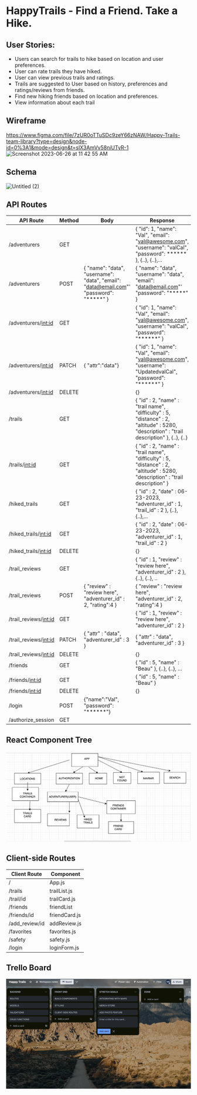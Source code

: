 # HappyTrails - Find a Friend. Take a Hike. 

## User Stories:
- Users can search for trails to hike based on location and user preferences.
- User can rate trails they have hiked.
- User can view previous trails and ratings.
- Trails are suggested to User based on history, preferences and ratings/reviews from friends.
- Find new hiking friends based on location and preferences. 
- View information about each trail

## Wireframe
https://www.figma.com/file/7zUR0oTTuSDc9zeY66zNAW/Happy-Trails-team-library?type=design&node-id=0%3A1&mode=design&t=slX3AmVv58niUTyR-1
![Screenshot 2023-06-26 at 11 42 55 AM](https://github.com/rachelsteiner91/HappyTrails/assets/128323898/85b3f5b6-f09d-4110-a482-4227de7af35c)


## Schema
![Untitled (2)](https://github.com/rachelsteiner91/HappyTrails/assets/128323898/43afc067-3eba-4e2f-9444-cd6f437e8251)



## API Routes
| API Route                | Method | Body                                                                                   | Response                                                                                                                                                          |
|--------------------------|--------|----------------------------------------------------------------------------------------|-------------------------------------------------------------------------------------------------------------------------------------------------------------------|
| /adventurers             | GET    |                                                                                        | { "id": 1, "name": "Val", "email": "val@awesome.com", "username": "valCal", "password": ****** }, {..}, {..},...                                                  |
| /adventurers             | POST   | { "name": "data", "username": "data", "email": "data@email.com"' "password": "*****" } | { "name": "data", "username": "data", "email": "data@email.com"' "password": "*****" }                                                                            |
| /adventurers/<int:id>    | GET    |                                                                                        | { "id": 1, "name": "Val", "email": "val@awesome.com", "username": "valCal", "password": "******"  }                                                               |
| /adventurers/<int:id>    | PATCH  | { "attr":"data"}                                                                       | { "id": 1, "name": "Val", "email": "val@awesome.com", "username": "UpdatedvalCal", "password": "******"  }                                                        |
| /adventurers/<int:id>    | DELETE |                                                                                        | {}                                                                                                                                                                |
| /trails                  | GET    |                                                                                        | {     "id" : 2,     "name" : "trail name",     "difficulty" : 5,     "distance" : 2,     "altitude" : 5280,     "description" : "trail description" }, {..}, {..} |
| /trails/<int:id>         | GET    |                                                                                        | {     "id" : 2,     "name" : "trail name",     "difficulty" : 5,     "distance" : 2,     "altitude" : 5280,     "description" : "trail description" }             |
| /hiked_trails            | GET    |                                                                                        | {     "id" : 2,     "date" : 06-23-2023,     "adventurer_id" : 1,     "trail_id" : 2 }, {..}, {..},...                                                            |
| /hiked_trails/<int:id>   | GET    |                                                                                        | {     "id" : 2,     "date" : 06-23-2023,     "adventurer_id" : 1,     "trail_id" : 2 }                                                                            |
| /hiked_trails/<int:id>   | DELETE |                                                                                        | {}                                                                                                                                                                |
| /trail_reviews           | GET    |                                                                                        | {     "id" : 1,     "review" : "review here",     "adventurer_id" : 2 }, {..}, {..}, ..                                                                           |
| /trail_reviews           | POST   | {     "review" : "review here",     "adventurer_id" : 2, "rating":4  }                 | {     "review" : "review here",     "adventurer_id" : 2, "rating":4  }                                                                                            |
| /trail_reviews/<int:id>  | GET    |                                                                                        | {     "id" : 1,     "review" : "review here",     "adventurer_id" : 2 }                                                                                           |
| /trail_reviews/<int:id>  | PATCH  | { "attr" : "data",     "adventurer_id" : 3 }                                           | { "attr" : "data",     "adventurer_id" : 3 }                                                                                                                      |
| /trail_reviews/<int:id>  | DELETE |                                                                                        | {}                                                                                                                                                                |
| /friends                 | GET    |                                                                                        | {     "id" : 5,     "name" : "Beau" }, {..}, {..}, ...                                                                                                            |
| /friends/<int:id>        | GET    |                                                                                        | {     "id" : 5,     "name" : "Beau" }                                                                                                                             |
| /friends/<int:id>        | DELETE |                                                                                        | {}                                                                                                                                                                |
|/login | POST | {"name":"Val", "password": "******"} |  |
|/authorize_session | GET | | |

## React Component Tree
<img src='./react-tree.png' alt="React Tree">

## Client-side Routes
| Client Route   | Component     |
|----------------|---------------|
| /              | App.js        |
| /trails        | trailList.js  |
| /trail/id      | trailCard.js  |
| /friends       | friendList    |
| /friends/id    | friendCard.js |
| /add_review/id | addReview.js  |
| /favorites     | favorites.js  |
| /safety        | safety.js     |
| /login         | loginForm.js  |

## Trello Board
<img src='./Trello.png' alt='Trello'>
